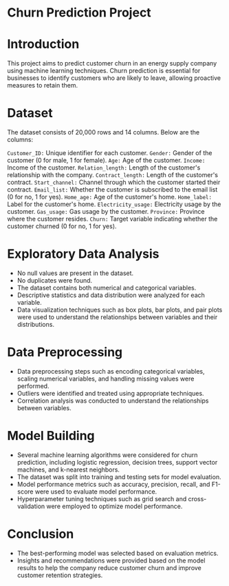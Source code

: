 # Churn Prediction Project

# Introduction

This project aims to predict customer churn in an energy supply company using machine learning techniques. Churn prediction is essential for businesses to identify customers who are likely to leave, allowing proactive measures to retain them.

# Dataset

The dataset consists of 20,000 rows and 14 columns. Below are the columns:

`Customer_ID:` Unique identifier for each customer.
`Gender:` Gender of the customer (0 for male, 1 for female).
`Age:` Age of the customer.
`Income:` Income of the customer.
`Relation_length:` Length of the customer's relationship with the company.
`Contract_length:` Length of the customer's contract.
`Start_channel:` Channel through which the customer started their contract.
`Email_list:` Whether the customer is subscribed to the email list (0 for no, 1 for yes).
`Home_age:` Age of the customer's home.
`Home_label:` Label for the customer's home.
`Electricity_usage:` Electricity usage by the customer.
`Gas_usage:` Gas usage by the customer.
`Province:` Province where the customer resides.
`Churn:` Target variable indicating whether the customer churned (0 for no, 1 for yes).


# Exploratory Data Analysis

- No null values are present in the dataset.
- No duplicates were found.
- The dataset contains both numerical and categorical variables.
- Descriptive statistics and data distribution were analyzed for each variable.
- Data visualization techniques such as box plots, bar plots, and pair plots were used to understand the relationships between variables and their distributions.


# Data Preprocessing

- Data preprocessing steps such as encoding categorical variables, scaling numerical variables, and handling missing values were performed.
- Outliers were identified and treated using appropriate techniques.
- Correlation analysis was conducted to understand the relationships between variables.


# Model Building

- Several machine learning algorithms were considered for churn prediction, including logistic regression, decision trees, support vector machines, and k-nearest neighbors.
- The dataset was split into training and testing sets for model evaluation.
- Model performance metrics such as accuracy, precision, recall, and F1-score were used to evaluate model performance.
- Hyperparameter tuning techniques such as grid search and cross-validation were employed to optimize model performance.


# Conclusion

- The best-performing model was selected based on evaluation metrics.
- Insights and recommendations were provided based on the model results to help the company reduce customer churn and improve customer retention strategies.
